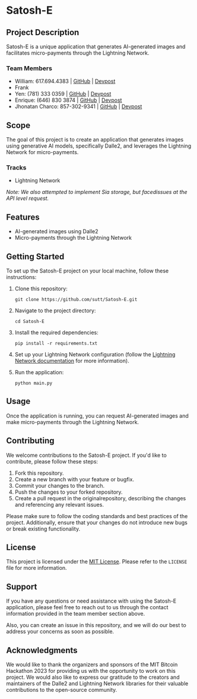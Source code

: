 # Satosh-E

## Project Description

Satosh-E is a unique application that generates AI-generated images and facilitates micro-payments through the Lightning Network.

### Team Members

- William: 617.694.4383 | [GitHub](https://github.com/sutt) | [Devpost](https://devpost.com/wsutton)
- Frank
- Yen: (781) 333 0359 | [GitHub](https://github.com/yd1357) | [Devpost](https://devpost.com/y-diep)
- Enrique: (646) 830 3874 | [GitHub](https://github.com/jegamboafuentes) | [Devpost](https://devpost.com/jogamboa)
- Jhonatan Charco: 857-302-9341 | [GitHub](https://github.com/JhonatanCharco) | [Devpost](https://devpost.com/Jhonatancharco)

## Scope

The goal of this project is to create an application that generates images using generative AI models, specifically Dalle2, and leverages the Lightning Network for micro-payments.

### Tracks

- Lightning Network

*Note: We also attempted to implement Sia storage, but facedissues at the API level request.*

## Features

- AI-generated images using Dalle2
- Micro-payments through the Lightning Network

## Getting Started

To set up the Satosh-E project on your local machine, follow these instructions:

1. Clone this repository:

   ```
   git clone https://github.com/sutt/Satosh-E.git
   ```

2. Navigate to the project directory:

   ```
   cd Satosh-E
   ```

3. Install the required dependencies:

   ```
   pip install -r requirements.txt
   ```

4. Set up your Lightning Network configuration (follow the [Lightning Network documentation](https://lightning.network) for more information).

5. Run the application:

   ```
   python main.py
   ```

## Usage

Once the application is running, you can request AI-generated images and make micro-payments through the Lightning Network.

## Contributing

We welcome contributions to the Satosh-E project. If you'd like to contribute, please follow these steps:

1. Fork this repository.
2. Create a new branch with your feature or bugfix.
3. Commit your changes to the branch.
4. Push the changes to your forked repository.
5. Create a pull request in the originalrepository, describing the changes and referencing any relevant issues.

Please make sure to follow the coding standards and best practices of the project. Additionally, ensure that your changes do not introduce new bugs or break existing functionality.

## License

This project is licensed under the [MIT License](LICENSE). Please refer to the `LICENSE` file for more information.

## Support

If you have any questions or need assistance with using the Satosh-E application, please feel free to reach out to us through the contact information provided in the team member section above.

Also, you can create an issue in this repository, and we will do our best to address your concerns as soon as possible.

## Acknowledgments

We would like to thank the organizers and sponsors of the MIT Bitcoin Hackathon 2023 for providing us with the opportunity to work on this project. We would also like to express our gratitude to the creators and maintainers of the Dalle2 and Lightning Network libraries for their valuable contributions to the open-source community.